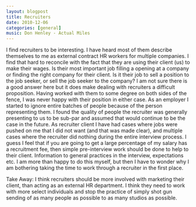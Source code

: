 ```yaml
---
layout: blogpost
title: Recruiters
date: 2010-12-06
categories: [general]
music: Don Henley - Actual Miles
---
```

I find recruiters to be interesting. I have heard most of them describe themselves to me as external contract HR workers for multiple companies. I find that hard to reconcile with the fact that they are using their client (us) to make their wages. Is their most important job filling a opening at a company or finding the right company for their client. Is it their job to sell a position to the job seeker, or sell the job seeker to the company? I am not sure there is a good answer here but it does make dealing with recruiters a difficult proposition. Having worked with them to some degree on both sides of the fence, I was never happy with their position in either case. As an employer I started to ignore entire batches of people because of the person representing them. I found the quality of people the recruiter was generally presenting to us to be sub-par and assumed that would continue to be the case in the future. As recruiter client I have had cases where jobs were pushed on me that I did not want (and that was made clear), and multiple cases where the recruiter did nothing during the entire interview process. I guess I feel that if you are going to get a large percentage of my salary has a recruitment fee, then simple pre-interview work should be done to help to their client. Information to general practices in the interview, expectations etc. I am more than happy to do this myself, but then I have to wonder why I am bothering taking the time to work through a recruiter in the first place.

Take Away: I think recruiters should be more involved with marketing their client, than acting as an external HR department. I think they need to work with more select individuals and stop the practice of simply shot gun sending of as many people as possible to as many studios as possible.
